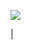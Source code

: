 [<img src="https://raw.githubusercontent.com/abhisheknaiidu/abhisheknaiidu/master/code.gif"/>](https://saikat.in/)


<typing-effect data-lines='["Hi, there! I\"m Saikat0326", 
    "Hi, there! I\"m Saikat Das",
    "Hi, there! I\"m https://saikat.in"]'>
  <span data-target="typing-effect.content"></span>
  <span data-target="typing-effect.cursor">|</span>
</typing-effect>
